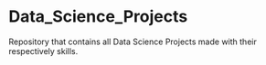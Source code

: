 # Data_Science_Projects
Repository that contains all Data Science Projects made with their respectively skills.

